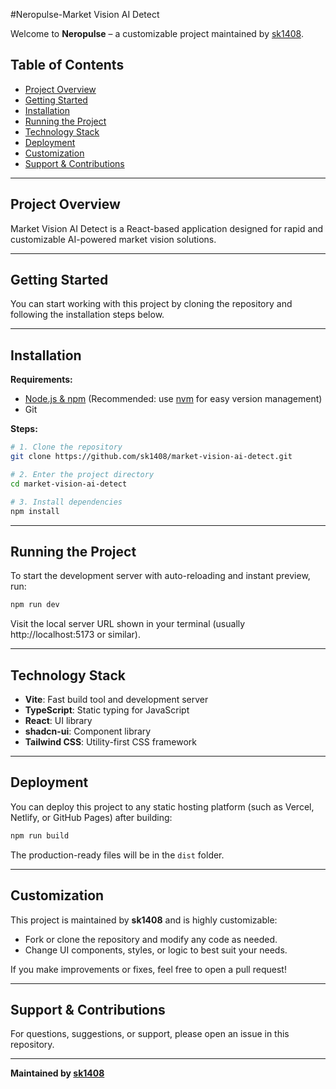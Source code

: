 #Neropulse-Market Vision AI Detect

Welcome to **Neropulse** – a customizable project maintained by [sk1408](https://github.com/sk1408).

## Table of Contents

- [Project Overview](#project-overview)
- [Getting Started](#getting-started)
- [Installation](#installation)
- [Running the Project](#running-the-project)
- [Technology Stack](#technology-stack)
- [Deployment](#deployment)
- [Customization](#customization)
- [Support & Contributions](#support--contributions)

---

## Project Overview

Market Vision AI Detect is a React-based application designed for rapid and customizable AI-powered market vision solutions.

---

## Getting Started

You can start working with this project by cloning the repository and following the installation steps below.

---

## Installation

**Requirements:**
- [Node.js & npm](https://nodejs.org/) (Recommended: use [nvm](https://github.com/nvm-sh/nvm#installing-and-updating) for easy version management)
- Git

**Steps:**

```sh
# 1. Clone the repository
git clone https://github.com/sk1408/market-vision-ai-detect.git

# 2. Enter the project directory
cd market-vision-ai-detect

# 3. Install dependencies
npm install
```

---

## Running the Project

To start the development server with auto-reloading and instant preview, run:

```sh
npm run dev
```

Visit the local server URL shown in your terminal (usually http://localhost:5173 or similar).

---

## Technology Stack

- **Vite**: Fast build tool and development server
- **TypeScript**: Static typing for JavaScript
- **React**: UI library
- **shadcn-ui**: Component library
- **Tailwind CSS**: Utility-first CSS framework

---

## Deployment

You can deploy this project to any static hosting platform (such as Vercel, Netlify, or GitHub Pages) after building:

```sh
npm run build
```
The production-ready files will be in the `dist` folder.

---

## Customization

This project is maintained by **sk1408** and is highly customizable:
- Fork or clone the repository and modify any code as needed.
- Change UI components, styles, or logic to best suit your needs.

If you make improvements or fixes, feel free to open a pull request!

---

## Support & Contributions

For questions, suggestions, or support, please open an issue in this repository.

---

**Maintained by [sk1408](https://github.com/sk1408)**
